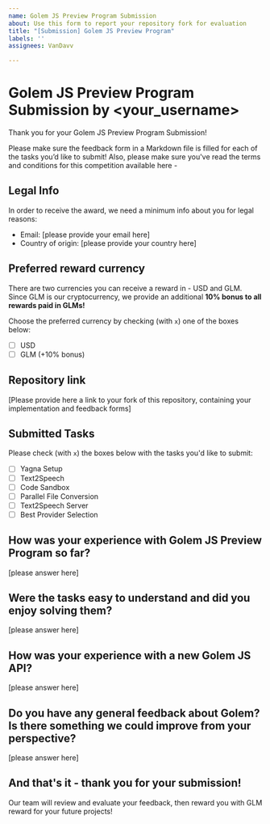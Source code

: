 ```yaml
---
name: Golem JS Preview Program Submission
about: Use this form to report your repository fork for evaluation
title: "[Submission] Golem JS Preview Program"
labels: ''
assignees: VanDavv

---
```


# Golem JS Preview Program Submission by <your_username>

Thank you for your Golem JS Preview Program Submission!

Please make sure the feedback form in a Markdown file is filled for each of the tasks you’d like to submit!
Also, please make sure you've read the terms and conditions for this competition available here - 

## Legal Info

In order to receive the award, we need a minimum info about you for legal reasons:

- Email: [please provide your email here]
- Country of origin: [please provide your country here]

## Preferred reward currency

There are two currencies you can receive a reward in - USD and GLM. Since GLM is our cryptocurrency, we provide an additional **10% bonus to all rewards paid in GLMs!**

Choose the preferred currency by checking (with `x`) one of the boxes below:

- [ ] USD
- [ ] GLM (+10% bonus)

## Repository link

[Please provide here a link to your fork of this repository, containing your implementation and feedback forms]

## Submitted Tasks

Please check (with `x`) the boxes below with the tasks you'd like to submit:

- [ ] Yagna Setup
- [ ] Text2Speech
- [ ] Code Sandbox
- [ ] Parallel File Conversion
- [ ] Text2Speech Server
- [ ] Best Provider Selection

## How was your experience with Golem JS Preview Program so far?

[please answer here]

## Were the tasks easy to understand and did you enjoy solving them?

[please answer here]

## How was your experience with a new Golem JS API?

[please answer here]

## Do you have any general feedback about Golem? Is there something we could improve from your perspective?

[please answer here]

## And that's it - thank you for your submission!

Our team will review and evaluate your feedback, then reward you with GLM reward for your future projects!
